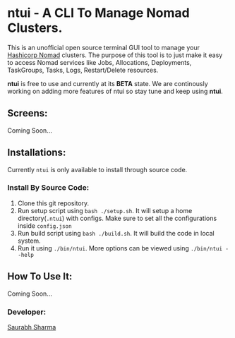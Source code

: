# ntui - A CLI To Manage Nomad Clusters.

This is an unofficial open source terminal GUI tool to manage your [Hashicorp Nomad](https://www.nomadproject.io/) clusters. The purpose of this tool is to just make it easy to access Nomad services like Jobs, Allocations, Deployments, TaskGroups, Tasks, Logs, Restart/Delete resources.

**ntui** is free to use and currently at its **BETA** state. We are continously working on adding more features of ntui so stay tune and keep using **ntui**.

## Screens:
Coming Soon...

## Installations:
Currently `ntui` is only available to install through source code. 

### Install By Source Code:
1. Clone this git repository.
2. Run setup script using `bash ./setup.sh`. It will setup a home directory(`.ntui`) with configs. Make sure to set all the configurations inside `config.json`
3. Run build script using `bash ./build.sh`. It will build the code in local system.
4. Run it using `./bin/ntui`. More options can be viewed using `./bin/ntui --help`  

## How To Use It:
Coming Soon...

### Developer:
[Saurabh Sharma](http://linkedin.com/in/sharmasaurabh450)
